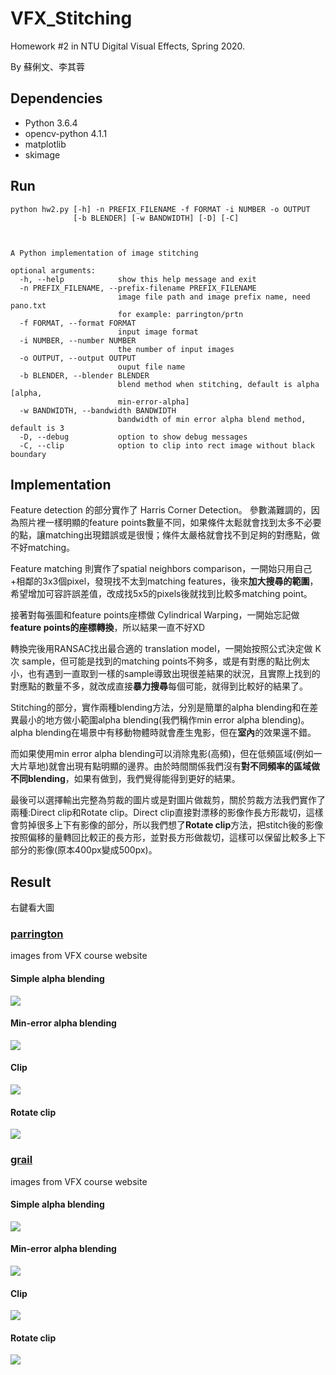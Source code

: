 # VFX_Stitching
Homework #2 in NTU Digital Visual Effects, Spring 2020.

By 蘇俐文、李其蓉
## Dependencies
+ Python 3.6.4
+ opencv-python 4.1.1
+ matplotlib
+ skimage

## Run
```
python hw2.py [-h] -n PREFIX_FILENAME -f FORMAT -i NUMBER -o OUTPUT
              [-b BLENDER] [-w BANDWIDTH] [-D] [-C]
              


A Python implementation of image stitching

optional arguments:
  -h, --help            show this help message and exit
  -n PREFIX_FILENAME, --prefix-filename PREFIX_FILENAME
                        image file path and image prefix name, need pano.txt
                        for example: parrington/prtn
  -f FORMAT, --format FORMAT
                        input image format
  -i NUMBER, --number NUMBER
                        the number of input images
  -o OUTPUT, --output OUTPUT
                        ouput file name
  -b BLENDER, --blender BLENDER
                        blend method when stitching, default is alpha [alpha,
                        min-error-alpha]
  -w BANDWIDTH, --bandwidth BANDWIDTH
                        bandwidth of min error alpha blend method, default is 3
  -D, --debug           option to show debug messages
  -C, --clip            option to clip into rect image without black boundary
```
## Implementation
Feature detection 的部分實作了 Harris Corner Detection。
參數滿難調的，因為照片裡一樣明顯的feature points數量不同，如果條件太鬆就會找到太多不必要的點，讓matching出現錯誤或是很慢；條件太嚴格就會找不到足夠的對應點，做不好matching。

Feature matching 則實作了spatial neighbors comparison，一開始只用自己+相鄰的3x3個pixel，發現找不太到matching features，後來**加大搜尋的範圍**，希望增加可容許誤差值，改成找5x5的pixels後就找到比較多matching point。

接著對每張圖和feature points座標做 Cylindrical Warping，一開始忘記做**feature points的座標轉換**，所以結果一直不好XD

轉換完後用RANSAC找出最合適的 translation model，一開始按照公式決定做 K 次 sample，但可能是找到的matching points不夠多，或是有對應的點比例太小，也有遇到一直取到一樣的sample導致出現很差結果的狀況，且實際上找到的對應點的數量不多，就改成直接**暴力搜尋**每個可能，就得到比較好的結果了。

Stitching的部分，實作兩種blending方法，分別是簡單的alpha blending和在差異最小的地方做小範圍alpha blending(我們稱作min error alpha blending)。
alpha blending在場景中有移動物體時就會產生鬼影，但在**室內**的效果還不錯。

而如果使用min error alpha blending可以消除鬼影(高頻)，但在低頻區域(例如一大片草地)就會出現有點明顯的邊界。由於時間關係我們沒有**對不同頻率的區域做不同blending**，如果有做到，我們覺得能得到更好的結果。

最後可以選擇輸出完整為剪裁的圖片或是對圖片做裁剪，關於剪裁方法我們實作了兩種:Direct clip和Rotate clip。Direct clip直接對漂移的影像作長方形裁切，這樣會剪掉很多上下有影像的部分，所以我們想了**Rotate clip**方法，把stitch後的影像按照偏移的量轉回比較正的長方形，並對長方形做裁切，這樣可以保留比較多上下部分的影像(原本400px變成500px)。

## Result
右鍵看大圖
### [parrington](https://www.csie.ntu.edu.tw/~cyy/courses/vfx/20spring/assignments/proj2/data/parrington.zip)
images from VFX course website
#### Simple alpha blending
![](https://i.imgur.com/e4k2nvb.jpg)
#### Min-error alpha blending
![](https://i.imgur.com/DoFStqY.jpg)
#### Clip
![](https://i.imgur.com/0tMZNhy.jpg)
#### Rotate clip
![](https://i.imgur.com/htgcnQb.jpg)


### [grail](https://www.csie.ntu.edu.tw/~cyy/courses/vfx/20spring/assignments/proj2/data/grail.zip)
images from VFX course website
#### Simple alpha blending
![](https://i.imgur.com/q63bbfF.jpg)
#### Min-error alpha blending
![](https://i.imgur.com/RbnWIMN.jpg)
#### Clip
![](https://i.imgur.com/iv1n0Ct.jpg)
#### Rotate clip
![](https://i.imgur.com/wT6sAIh.jpg)

